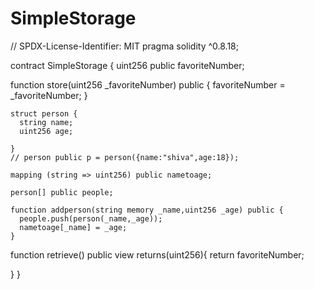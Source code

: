 # SimpleStorage
// SPDX-License-Identifier: MIT
pragma solidity ^0.8.18;

contract SimpleStorage {
  uint256 public favoriteNumber;
  

  function store(uint256 _favoriteNumber) public {
    favoriteNumber = _favoriteNumber;
  }

    struct person {
      string name;
      uint256 age;

    }
    // person public p = person({name:"shiva",age:18});

    mapping (string => uint256) public nametoage;

    person[] public people;

    function addperson(string memory _name,uint256 _age) public {
      people.push(person(_name,_age));
      nametoage[_name] = _age;
    }
  
  
  function retrieve() public view returns(uint256){
    return favoriteNumber;

   }
}


